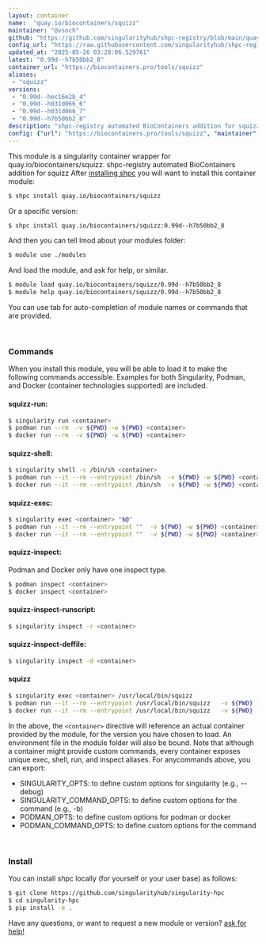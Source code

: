 ```yaml
---
layout: container
name:  "quay.io/biocontainers/squizz"
maintainer: "@vsoch"
github: "https://github.com/singularityhub/shpc-registry/blob/main/quay.io/biocontainers/squizz/container.yaml"
config_url: "https://raw.githubusercontent.com/singularityhub/shpc-registry/main/quay.io/biocontainers/squizz/container.yaml"
updated_at: "2025-05-26 03:28:06.529761"
latest: "0.99d--h7b50bb2_8"
container_url: "https://biocontainers.pro/tools/squizz"
aliases:
 - "squizz"
versions:
 - "0.99d--hec16e2b_4"
 - "0.99d--h031d066_6"
 - "0.99d--h031d066_7"
 - "0.99d--h7b50bb2_8"
description: "shpc-registry automated BioContainers addition for squizz"
config: {"url": "https://biocontainers.pro/tools/squizz", "maintainer": "@vsoch", "description": "shpc-registry automated BioContainers addition for squizz", "latest": {"0.99d--h7b50bb2_8": "sha256:cb1d64d0f9b2b24386dc829e584c9bc5f812d52e987a8eac69364a8047e1d87e"}, "tags": {"0.99d--hec16e2b_4": "sha256:6f7404af0d76b299fc46734e2a06099a5191433af30fd349e85b8acbcc4b38ab", "0.99d--h031d066_6": "sha256:416307e795dfcdb7ee2ed7fee33818ad3c02a8aa8a26af72037a7db914a72bf2", "0.99d--h031d066_7": "sha256:e49730f51dca379333e688875cca5ff8651339577315e15f3fecf28aef0c7f09", "0.99d--h7b50bb2_8": "sha256:cb1d64d0f9b2b24386dc829e584c9bc5f812d52e987a8eac69364a8047e1d87e"}, "docker": "quay.io/biocontainers/squizz", "aliases": {"squizz": "/usr/local/bin/squizz"}}
---
```


This module is a singularity container wrapper for quay.io/biocontainers/squizz.
shpc-registry automated BioContainers addition for squizz
After [installing shpc](#install) you will want to install this container module:


```bash
$ shpc install quay.io/biocontainers/squizz
```

Or a specific version:

```bash
$ shpc install quay.io/biocontainers/squizz:0.99d--h7b50bb2_8
```

And then you can tell lmod about your modules folder:

```bash
$ module use ./modules
```

And load the module, and ask for help, or similar.

```bash
$ module load quay.io/biocontainers/squizz/0.99d--h7b50bb2_8
$ module help quay.io/biocontainers/squizz/0.99d--h7b50bb2_8
```

You can use tab for auto-completion of module names or commands that are provided.

<br>

### Commands

When you install this module, you will be able to load it to make the following commands accessible.
Examples for both Singularity, Podman, and Docker (container technologies supported) are included.

#### squizz-run:

```bash
$ singularity run <container>
$ podman run --rm  -v ${PWD} -w ${PWD} <container>
$ docker run --rm  -v ${PWD} -w ${PWD} <container>
```

#### squizz-shell:

```bash
$ singularity shell -s /bin/sh <container>
$ podman run --it --rm --entrypoint /bin/sh  -v ${PWD} -w ${PWD} <container>
$ docker run --it --rm --entrypoint /bin/sh  -v ${PWD} -w ${PWD} <container>
```

#### squizz-exec:

```bash
$ singularity exec <container> "$@"
$ podman run --it --rm --entrypoint ""  -v ${PWD} -w ${PWD} <container> "$@"
$ docker run --it --rm --entrypoint ""  -v ${PWD} -w ${PWD} <container> "$@"
```

#### squizz-inspect:

Podman and Docker only have one inspect type.

```bash
$ podman inspect <container>
$ docker inspect <container>
```

#### squizz-inspect-runscript:

```bash
$ singularity inspect -r <container>
```

#### squizz-inspect-deffile:

```bash
$ singularity inspect -d <container>
```


#### squizz

```bash
$ singularity exec <container> /usr/local/bin/squizz
$ podman run --it --rm --entrypoint /usr/local/bin/squizz   -v ${PWD} -w ${PWD} <container> -c " $@"
$ docker run --it --rm --entrypoint /usr/local/bin/squizz   -v ${PWD} -w ${PWD} <container> -c " $@"
```



In the above, the `<container>` directive will reference an actual container provided
by the module, for the version you have chosen to load. An environment file in the
module folder will also be bound. Note that although a container
might provide custom commands, every container exposes unique exec, shell, run, and
inspect aliases. For anycommands above, you can export:

 - SINGULARITY_OPTS: to define custom options for singularity (e.g., --debug)
 - SINGULARITY_COMMAND_OPTS: to define custom options for the command (e.g., -b)
 - PODMAN_OPTS: to define custom options for podman or docker
 - PODMAN_COMMAND_OPTS: to define custom options for the command

<br>

### Install

You can install shpc locally (for yourself or your user base) as follows:

```bash
$ git clone https://github.com/singularityhub/singularity-hpc
$ cd singularity-hpc
$ pip install -e .
```

Have any questions, or want to request a new module or version? [ask for help!](https://github.com/singularityhub/singularity-hpc/issues)